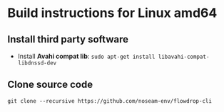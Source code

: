 # Build instructions for Linux amd64

## Install third party software

- Install **Avahi compat lib**: `sudo apt-get install libavahi-compat-libdnssd-dev`

## Clone source code

`git clone --recursive https://github.com/noseam-env/flowdrop-cli`
